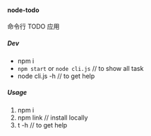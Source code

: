 #### node-todo
命令行 TODO 应用

##### Dev
- npm i
- `npm start` or `node cli.js`     // to show all task
- node cli.js -h        // to get help
##### Usage
1. npm i
2. npm link     // install locally
3. t -h      // to get help

